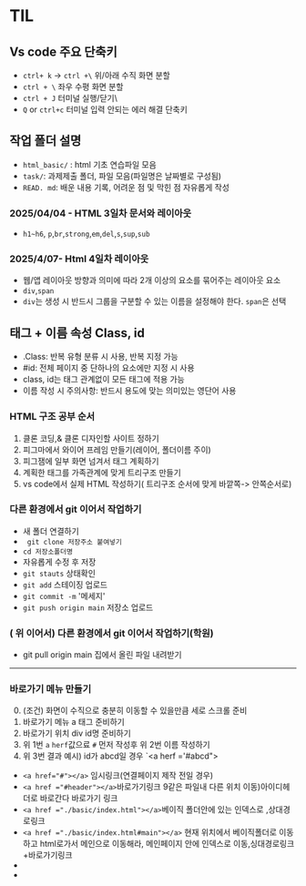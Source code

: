 # TIL
## Vs code 주요 단축키
* `ctrl+ k` -> `ctrl +\` 위/아래 수직 화면 분할
* `ctrl + \` 좌우 수평 화면 분할
* `ctrl + J` 터미널 실행/닫기\
* `Q` or `ctrl+c` 터미널 입력 안되는 에러 해결 단축키
## 작업 폴더 설명
* `html_basic/` : html 기초 연습파일 모음
* `task/`: 과제제출 폴더, 파일 모음(파일명은 날짜별로 구성됨)
* `READ. md`: 배운 내용 기록, 어려운 점 및 막힌 점 자유롭게 작성
### 2025/04/04 - HTML 3일차 문서와 레이아웃
* `h1~h6`, `p`,`br`,`strong`,`em`,`del`,`s`,`sup`,`sub`
### 2025/4/07- Html 4일차 레이아웃
* 웹/앱 레이아웃 방향과 의미에 따라 2개 이상의 요소를 묶어주는 레이아웃 요소
* `div`,`span`
* `div`는 생성 시 반드시 그룹을 구분할 수 있는 이름을 설정해야 한다.
`span`은 선택
## 태그 + 이름 속성 Class, id
* .Class: 반복 유형 분류 시 사용, 반복 지정 가능
* #id: 전체 페이지 중 단하나의 요소에만 지정 시 사용
* class, id는 태그 관계없이 모든 태그에 적용 가능
* 이름 작성 시 주의사항: 반드시 용도에 맞는 의미있는 영단어 사용
### HTML 구조 공부 순서
1. 클론 코딩,& 클론 디자인할 사이트 정하기
2. 피그마에서 와이어 프레임 만들기(레이어, 폴더이름 주이)
3. 피그잼에 일부 화면 넘겨서 태그 계획하기
4. 계획한 태그를 가족관계에 맞게 트리구조 만들기
5. vs code에서 실제 HTML 작성하기( 트리구조 순서에 맞게 바깥쪽-> 안쪽순서로)
### 다른 환경에서 git 이어서 작업하기
* 새 폴더 연결하기
* ` git clone 저장주소 붙여넣기`
* `cd 저장소폴더명`
* 자유롭게 수정 후 저장
* `git stauts` 상태확인
* `git add` 스테이징 업로드
* `git commit -m` '메세지'
* `git push origin main` 저장소 업로드
### ( 위 이어서) 다른 환경에서 git 이어서 작업하기(학원)
* git pull origin main 집에서 올린 파일 내려받기
------
### 바로가기 메뉴 만들기
0. (조건) 화면이 수직으로 충분히 이동할 수 있을만큼 세로 스크롤 준비
1. 바로가기 메뉴 a 태그 준비하기
2. 바로가기 위치 div id명 준비하기
3. 위 1번 `a` `herf`값으료 `#` 먼저 작성후 위 2번 이름 작성하기
4. 위 3번 결과 예시) id가 abcd일 경우 `<a herf ='#abcd"></a>
* `<a href="#"></a>` 임시링크(연결페이지 제작 전일 경우)
* `<a href ="#header"></a>`바로가기링크 9같은 파일내 다른 위치 이동)아이디헤더로 바로간다 바로가기 링크
* `<a href ="./basic/index.html"></a>`베이직 폴더안에 있는 인덱스로 ,상대경로링크
* `<a href ="./basic/index.html#main"></a>` 현재 위치에서 베이직폴더로 이동하고 html로가서 메인으로 이동해라, 메인페이지 안에 인덱스로 이동,싱대경로링크+바로가기링크
* 
* 